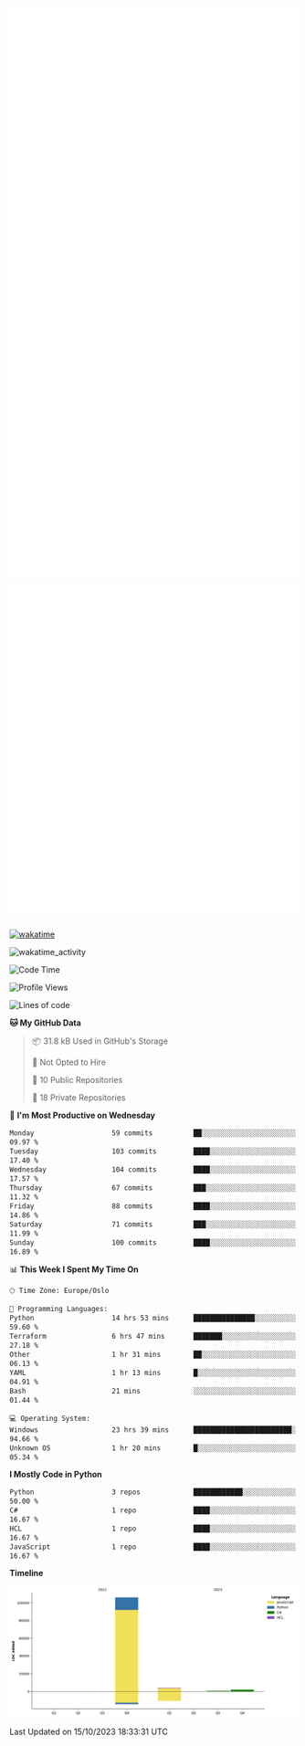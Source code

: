 ![Metrics](/metrics.svg)![Additional metrics](metrics.additional.svg)
----------------------------------------------------------------------------------------------------------------------------------------------------

[![wakatime](https://wakatime.com/badge/user/139c3dc8-b99d-475a-b6b4-e7663d03add8.svg)](https://wakatime.com/@139c3dc8-b99d-475a-b6b4-e7663d03add8)

![wakatime_activity](https://wakatime.com/share/@merca/d0fb6363-0f77-40ae-9525-9b9347ed2e36.svg)

<!--START_SECTION:waka-->
![Code Time](http://img.shields.io/badge/Code%20Time-6%2C823%20hrs%2055%20mins-blue)

![Profile Views](http://img.shields.io/badge/Profile%20Views-0-blue)

![Lines of code](https://img.shields.io/badge/From%20Hello%20World%20I%27ve%20Written-112.1%20thousand%20lines%20of%20code-blue)

**🐱 My GitHub Data** 

> 📦 31.8 kB Used in GitHub's Storage 
 > 
> 🚫 Not Opted to Hire
 > 
> 📜 10 Public Repositories 
 > 
> 🔑 18 Private Repositories 
 > 
📅 **I'm Most Productive on Wednesday** 

```text
Monday                   59 commits          ██░░░░░░░░░░░░░░░░░░░░░░░   09.97 % 
Tuesday                  103 commits         ████░░░░░░░░░░░░░░░░░░░░░   17.40 % 
Wednesday                104 commits         ████░░░░░░░░░░░░░░░░░░░░░   17.57 % 
Thursday                 67 commits          ███░░░░░░░░░░░░░░░░░░░░░░   11.32 % 
Friday                   88 commits          ████░░░░░░░░░░░░░░░░░░░░░   14.86 % 
Saturday                 71 commits          ███░░░░░░░░░░░░░░░░░░░░░░   11.99 % 
Sunday                   100 commits         ████░░░░░░░░░░░░░░░░░░░░░   16.89 % 
```


📊 **This Week I Spent My Time On** 

```text
🕑︎ Time Zone: Europe/Oslo

💬 Programming Languages: 
Python                   14 hrs 53 mins      ███████████████░░░░░░░░░░   59.60 % 
Terraform                6 hrs 47 mins       ███████░░░░░░░░░░░░░░░░░░   27.18 % 
Other                    1 hr 31 mins        ██░░░░░░░░░░░░░░░░░░░░░░░   06.13 % 
YAML                     1 hr 13 mins        █░░░░░░░░░░░░░░░░░░░░░░░░   04.91 % 
Bash                     21 mins             ░░░░░░░░░░░░░░░░░░░░░░░░░   01.44 % 

💻 Operating System: 
Windows                  23 hrs 39 mins      ████████████████████████░   94.66 % 
Unknown OS               1 hr 20 mins        █░░░░░░░░░░░░░░░░░░░░░░░░   05.34 % 
```

**I Mostly Code in Python** 

```text
Python                   3 repos             ████████████░░░░░░░░░░░░░   50.00 % 
C#                       1 repo              ████░░░░░░░░░░░░░░░░░░░░░   16.67 % 
HCL                      1 repo              ████░░░░░░░░░░░░░░░░░░░░░   16.67 % 
JavaScript               1 repo              ████░░░░░░░░░░░░░░░░░░░░░   16.67 % 
```



**Timeline**

![Lines of Code chart](https://raw.githubusercontent.com/merca/merca/current/assets/bar_graph.png)


 Last Updated on 15/10/2023 18:33:31 UTC
<!--END_SECTION:waka-->
